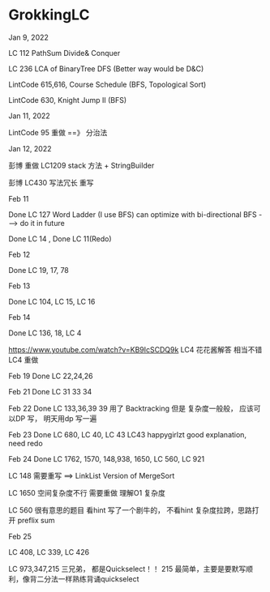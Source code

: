 # GrokkingLC

Jan 9, 2022

LC 112 PathSum Divide& Conquer

LC 236 LCA of BinaryTree DFS (Better way would be D&C)

LintCode 615,616, Course Schedule (BFS, Topological Sort)

LintCode 630, Knight Jump II (BFS)

Jan 11, 2022

LintCode 95 重做 ==》 分治法

Jan 12, 2022

彭博 重做 LC1209 stack 方法 + StringBuilder

彭博 LC430 写法冗长 重写

Feb 11

Done LC 127 Word Ladder (I use BFS) can optimize with bi-directional BFS ---> do it in future

Done LC 14 , Done LC 11(Redo)

Feb 12

Done LC 19, 17, 78

Feb 13

Done LC 104, LC 15, LC 16

Feb 14

Done LC 136, 18, LC 4

https://www.youtube.com/watch?v=KB9IcSCDQ9k LC4 花花酱解答 相当不错 LC4 重做

Feb 19
Done LC 22,24,26

Feb 21 
Done LC 31 33 34

Feb 22
Done LC 133,36,39
39 用了 Backtracking  但是 复杂度一般般， 应该可以DP 写， 明天用dp 写一遍

Feb 23
Done LC 680, LC 40, LC 43
LC43 happygirlzt good explanation, need redo

Feb 24
Done LC 1762, 1570, 148,938, 1650, LC 560, LC 921

LC 148 需要重写 ==> LinkList Version of MergeSort

LC 1650 空间复杂度不行 需要重做 理解O1 复杂度

LC 560 很有意思的题目 看hint 写了一个剧牛的， 不看hint 复杂度拉跨，思路打开 preflix sum

Feb 25

LC 408, LC 339, LC 426

LC 973,347,215 三兄弟， 都是Quickselect！！ 215 最简单，主要是要默写顺利，像背二分法一样熟练背诵quickselect
